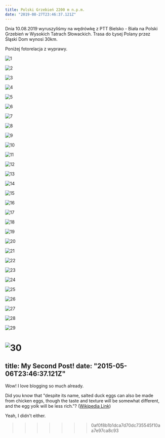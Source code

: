 ```yaml
---
title: Polski Grzebień 2200 m n.p.m.
date: "2019-08-27T23:46:37.121Z"
---
```



Dnia 10.08.2019 wyruszyliśmy na wędrówkę z PTT Bielsko - Biała na Polski Grzebień w Wysokich Tatrach  Słowackich. Trasa do Łysej Polany przez Śląski Dom wynosi 30km.

Poniżej fotorelacja z wyprawy.

![1](./DSC_0017.JPG)

![2](./DSC_0018.JPG)

![3](./DSC_0019.JPG)

![4](./DSC_0020.JPG)

![5](./DSC_0021.JPG)

![6](./DSC_0022.JPG)

![7](./DSC_0023.JPG)

![8](./DSC_0024.JPG)

![9](./DSC_0025.JPG)

![10](./DSC_0029.JPG)

![11](./DSC_0032.JPG)

![12](./DSC_0034.JPG)

![13](./DSC_0036.JPG)

![14](./DSC_0037.JPG)

![15](./DSC_0038.JPG)

![16](./DSC_0039.JPG)

![17](./DSC_0040.JPG)

![18](./DSC_0041.JPG)

![19](./DSC_0042.JPG)

![20](./DSC_0043.JPG)

![21](./DSC_0044.JPG)

![22](./DSC_0045.JPG)

![23](./DSC_0046.JPG)

![24](./DSC_0047.JPG)

![25](./DSC_0048.JPG)

![26](./DSC_0049.JPG)

![27](./DSC_0050.JPG)

![28](./DSC_0051.JPG)

![29](./DSC_0053.JPG)

![30](./DSC_0054.JPG)
=======
title: My Second Post!
date: "2015-05-06T23:46:37.121Z"
---

Wow! I love blogging so much already.

Did you know that "despite its name, salted duck eggs can also be made from
chicken eggs, though the taste and texture will be somewhat different, and the
egg yolk will be less rich."?
([Wikipedia Link](https://en.wikipedia.org/wiki/Salted_duck_egg))

Yeah, I didn't either.
>>>>>>> 0af0f8b1b1dca7d70dc735545f10aa7e97ca8c93
